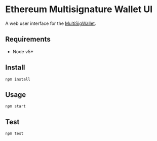 Ethereum Multisignature Wallet UI
===================

A web user interface for the [MultiSigWallet](https://github.com/gnosis/MultiSigWallet).

Requirements
-------------
* Node v5+

Install
-------------
```
npm install
```

Usage
-------------
```
npm start
```

Test
-------------
```
npm test
```
